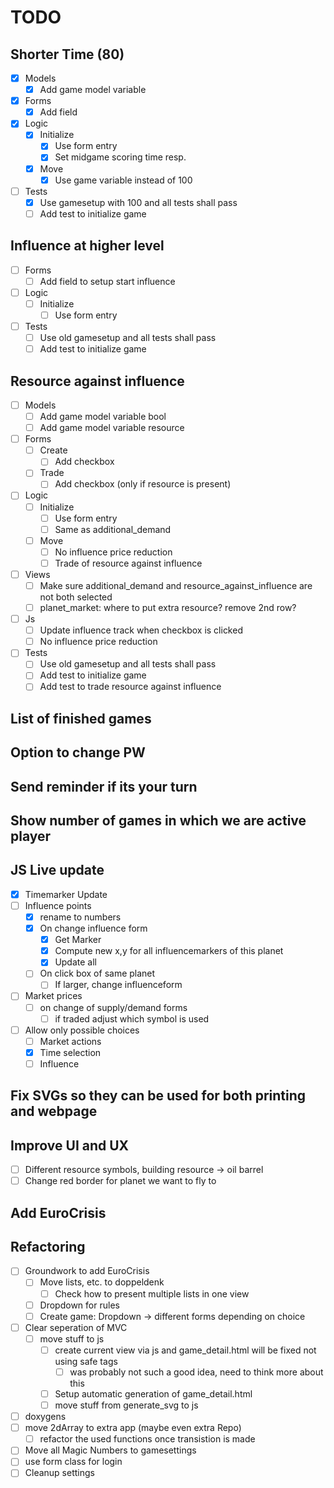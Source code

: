 # TODO

## **Shorter Time (80)**

- [x] Models
  - [x] Add game model variable
- [x] Forms
  - [x] Add field
- [x] Logic
  - [x] Initialize
    - [x] Use form entry
    - [x] Set midgame scoring time resp.
  - [x] Move
    - [x] Use game variable instead of 100
- [ ] Tests
  - [x] Use gamesetup with 100 and all tests shall pass
  - [ ] Add test to initialize game

## **Influence at higher level**

- [ ] Forms
  - [ ] Add field to setup start influence
- [ ] Logic
  - [ ] Initialize
    - [ ] Use form entry
- [ ] Tests
  - [ ] Use old gamesetup and all tests shall pass
  - [ ] Add test to initialize game

## **Resource against influence**

- [ ] Models
  - [ ] Add game model variable bool
  - [ ] Add game model variable resource
- [ ] Forms
  - [ ] Create
    - [ ] Add checkbox
  - [ ] Trade
    - [ ] Add checkbox (only if resource is present)
- [ ] Logic
  - [ ] Initialize
    - [ ] Use form entry
    - [ ] Same as additional_demand
  - [ ] Move
    - [ ] No influence price reduction
    - [ ] Trade of resource against influence
- [ ] Views
  - [ ] Make sure additional_demand and resource_against_influence are not both selected
  - [ ] planet_market: where to put extra resource? remove 2nd row?
- [ ] Js
  - [ ] Update influence track when checkbox is clicked
  - [ ] No influence price reduction
- [ ] Tests
  - [ ] Use old gamesetup and all tests shall pass
  - [ ] Add test to initialize game
  - [ ] Add test to trade resource against influence

## **List of finished games**

## **Option to change PW**

## **Send reminder if its your turn**

## **Show number of games in which we are active player**

## **JS Live update**

- [x] Timemarker Update
- [ ] Influence points
  - [x] rename to numbers
  - [x] On change influence form
    - [x] Get Marker
    - [x] Compute new x,y for all influencemarkers of this planet
    - [x] Update all
  - [ ] On click box of same planet
    - [ ] If larger, change influenceform
- [ ] Market prices
  - [ ] on change of supply/demand forms
    - [ ] if traded adjust which symbol is used
- [ ] Allow only possible choices
  - [ ] Market actions
  - [x] Time selection
  - [ ] Influence

## **Fix SVGs so they can be used for both printing and webpage**

## **Improve UI and UX**

- [ ] Different resource symbols, building resource -> oil barrel
- [ ] Change red border for planet we want to fly to

## **Add EuroCrisis**

## **Refactoring**

- [ ] Groundwork to add EuroCrisis
  - [ ] Move lists, etc. to doppeldenk
    - [ ] Check how to present multiple lists in one view
  - [ ] Dropdown for rules
  - [ ] Create game: Dropdown -> different forms depending on choice
- [ ] Clear seperation of MVC
  - [ ] move stuff to js
    - [ ] create current view via js and game_detail.html will be fixed not using safe tags
      - [ ] was probably not such a good idea, need to think more about this
    - [ ] Setup automatic generation of game_detail.html
    - [ ] move stuff from generate_svg to js
- [ ] doxygens
- [ ] move 2dArray to extra app (maybe even extra Repo)
  - [ ] refactor the used functions once transistion is made
- [ ] Move all Magic Numbers to gamesettings
- [ ] use form class for login
- [ ] Cleanup settings
